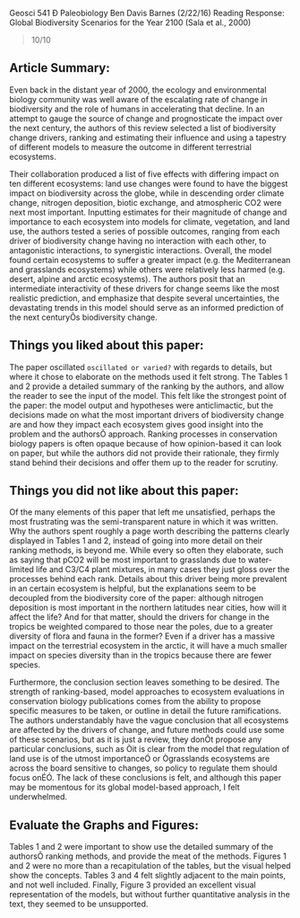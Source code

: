 Geosci 541 Ð Paleobiology
Ben Davis Barnes
(2/22/16)
Reading Response: Global Biodiversity Scenarios for the Year 2100 (Sala et al., 2000)

> 10/10

## Article Summary:

Even back in the distant year of 2000, the ecology and environmental biology community was well aware of the escalating rate of change in biodiversity and the role of humans in accelerating that decline. In an attempt to gauge the source of change and prognosticate the impact over the next century, the authors of this review selected a list of biodiversity change drivers, ranking and estimating their influence and using a tapestry of different models to measure the outcome in different terrestrial ecosystems.

Their collaboration produced a list of five effects with differing impact on ten different ecosystems: land use changes were found to have the biggest impact on biodiversity across the globe, while in descending order climate change, nitrogen deposition, biotic exchange, and atmospheric CO2 were next most important. Inputting estimates for their magnitude of change and importance to each ecosystem into models for climate, vegetation, and land use, the authors tested a series of possible outcomes, ranging from each driver of biodiversity change having no interaction with each other, to antagonistic interactions, to synergistic interactions. Overall, the model found certain ecosystems to suffer a greater impact (e.g. the Mediterranean and grasslands ecosystems) while others were relatively less harmed (e.g. desert, alpine and arctic ecosystems). The authors posit that an intermediate interactivity of these drivers for change seems like the most realistic prediction, and emphasize that despite several uncertainties, the devastating trends in this model should serve as an informed prediction of the next centuryÕs biodiversity change.

## Things you liked about this paper:

The paper oscillated `oscillated or varied?` with regards to details, but where it chose to elaborate on the methods used it felt strong. The Tables 1 and 2 provide a detailed summary of the ranking by the authors, and allow the reader to see the input of the model. This felt like the strongest point of the paper: the model output and hypotheses were anticlimactic, but the decisions made on what the most important drivers of biodiversity change are and how they impact each ecosystem gives good insight into the problem and the authorsÕ approach. Ranking processes in conservation biology papers is often opaque because of how opinion-based it can look on paper, but while the authors did not provide their rationale, they firmly stand behind their decisions and offer them up to the reader for scrutiny.

## Things you did not like about this paper:

Of the many elements of this paper that left me unsatisfied, perhaps the most frustrating was the semi-transparent nature in which it was written. Why the authors spent roughly a page worth describing the patterns clearly displayed in Tables 1 and 2, instead of going into more detail on their ranking methods, is beyond me. While every so often they elaborate, such as saying that pCO2 will be most important to grasslands due to water-limited life and C3/C4 plant mixtures, in many cases they just gloss over the processes behind each rank. Details about this driver being more prevalent in an certain ecosystem is helpful, but the explanations seem to be decoupled from the biodiversity core of the paper: although nitrogen deposition is most important in the northern latitudes near cities, how will it affect the life? And for that matter, should the drivers for change in the tropics be weighted compared to those near the poles, due to a greater diversity of flora and fauna in the former? Even if a driver has a massive impact on the terrestrial ecosystem in the arctic, it will have a much smaller impact on species diversity than in the tropics because there are fewer species.
	
Furthermore, the conclusion section leaves something to be desired. The strength of ranking-based, model approaches to ecosystem evaluations in conservation biology publications comes from the ability to propose specific measures to be taken, or outline in detail the future ramifications. The authors understandably have the vague conclusion that all ecosystems are affected by the drivers of change, and future methods could use some of these scenarios, but as it is just a review, they donÕt propose any particular conclusions, such as Òit is clear from the model that regulation of land use is of the utmost importanceÓ or Ògrasslands ecosystems are across the board sensitive to changes, so policy to regulate them should focus onÉÓ. The lack of these conclusions is felt, and although this paper may be momentous for its global model-based approach, I felt underwhelmed.

## Evaluate the Graphs and Figures:

Tables 1 and 2 were important to show use the detailed summary of the authorsÕ ranking methods, and provide the meat of the methods. Figures 1 and 2 were no more than a recapitulation of the tables, but the visual helped show the concepts. Tables 3 and 4 felt slightly adjacent to the main points, and not well included. Finally, Figure 3 provided an excellent visual representation of the models, but without further quantitative analysis in the text, they seemed to be unsupported.


